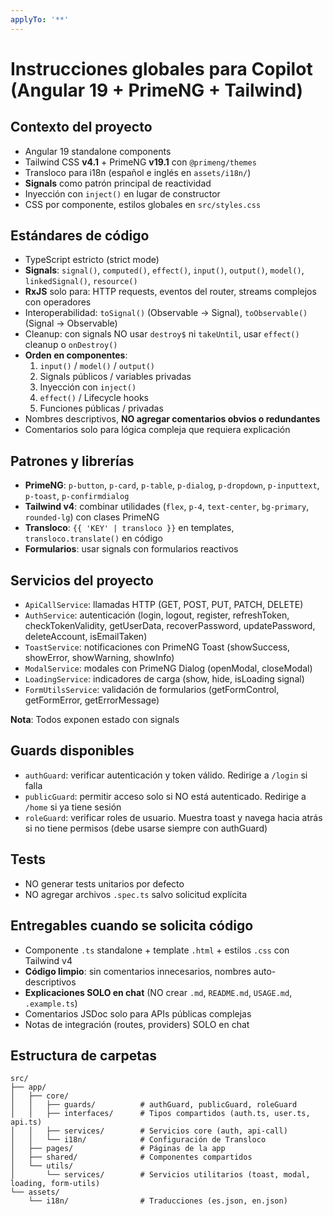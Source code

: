 ```yaml
---
applyTo: '**'
---
```

# Instrucciones globales para Copilot (Angular 19 + PrimeNG + Tailwind)

## Contexto del proyecto
- Angular 19 standalone components
- Tailwind CSS **v4.1** + PrimeNG **v19.1** con `@primeng/themes`
- Transloco para i18n (español e inglés en `assets/i18n/`)
- **Signals** como patrón principal de reactividad
- Inyección con `inject()` en lugar de constructor
- CSS por componente, estilos globales en `src/styles.css`


## Estándares de código
- TypeScript estricto (strict mode)
- **Signals**: `signal()`, `computed()`, `effect()`, `input()`, `output()`, `model()`, `linkedSignal()`, `resource()`
- **RxJS** solo para: HTTP requests, eventos del router, streams complejos con operadores
- Interoperabilidad: `toSignal()` (Observable → Signal), `toObservable()` (Signal → Observable)
- Cleanup: con signals NO usar `destroy$` ni `takeUntil`, usar `effect()` cleanup o `onDestroy()`
- **Orden en componentes**:
  1. `input()` / `model()` / `output()`
  2. Signals públicos / variables privadas
  3. Inyección con `inject()`
  4. `effect()` / Lifecycle hooks
  5. Funciones públicas / privadas
- Nombres descriptivos, **NO agregar comentarios obvios o redundantes**
- Comentarios solo para lógica compleja que requiera explicación


## Patrones y librerías
- **PrimeNG**: `p-button`, `p-card`, `p-table`, `p-dialog`, `p-dropdown`, `p-inputtext`, `p-toast`, `p-confirmdialog`
- **Tailwind v4**: combinar utilidades (`flex`, `p-4`, `text-center`, `bg-primary`, `rounded-lg`) con clases PrimeNG
- **Transloco**: `{{ 'KEY' | transloco }}` en templates, `transloco.translate()` en código
- **Formularios**: usar signals con formularios reactivos


## Servicios del proyecto
- `ApiCallService`: llamadas HTTP (GET, POST, PUT, PATCH, DELETE)
- `AuthService`: autenticación (login, logout, register, refreshToken, checkTokenValidity, getUserData, recoverPassword, updatePassword, deleteAccount, isEmailTaken)
- `ToastService`: notificaciones con PrimeNG Toast (showSuccess, showError, showWarning, showInfo)
- `ModalService`: modales con PrimeNG Dialog (openModal, closeModal)
- `LoadingService`: indicadores de carga (show, hide, isLoading signal)
- `FormUtilsService`: validación de formularios (getFormControl, getFormError, getErrorMessage)

**Nota**: Todos exponen estado con signals


## Guards disponibles
- `authGuard`: verificar autenticación y token válido. Redirige a `/login` si falla
- `publicGuard`: permitir acceso solo si NO está autenticado. Redirige a `/home` si ya tiene sesión
- `roleGuard`: verificar roles de usuario. Muestra toast y navega hacia atrás si no tiene permisos (debe usarse siempre con authGuard)


## Tests
- NO generar tests unitarios por defecto
- NO agregar archivos `.spec.ts` salvo solicitud explícita


## Entregables cuando se solicita código
- Componente `.ts` standalone + template `.html` + estilos `.css` con Tailwind v4
- **Código limpio**: sin comentarios innecesarios, nombres auto-descriptivos
- **Explicaciones SOLO en chat** (NO crear `.md`, `README.md`, `USAGE.md`, `.example.ts`)
- Comentarios JSDoc solo para APIs públicas complejas
- Notas de integración (routes, providers) SOLO en chat


## Estructura de carpetas
```
src/
├── app/
│   ├── core/
│   │   ├── guards/          # authGuard, publicGuard, roleGuard
│   │   ├── interfaces/      # Tipos compartidos (auth.ts, user.ts, api.ts)
│   │   ├── services/        # Servicios core (auth, api-call)
│   │   └── i18n/            # Configuración de Transloco
│   ├── pages/               # Páginas de la app
│   ├── shared/              # Componentes compartidos
│   └── utils/
│       └── services/        # Servicios utilitarios (toast, modal, loading, form-utils)
└── assets/
    └── i18n/                # Traducciones (es.json, en.json)
```
